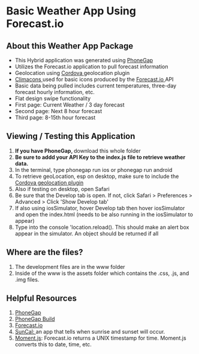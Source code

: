 Basic Weather App Using Forecast.io  
=========

<h2> About this Weather App Package </h2>

<ul>
    <li> This Hybrid application was generated using <a href="http://phonegap.com/"> PhoneGap </a> </li>
    <li> Utilizes the Forecast.io application to pull forecast information </li>
    <li> Geolocation using <a href="http://docs.phonegap.com/en/edge/cordova_geolocation_geolocation.md.html"> Cordova </a>geolocation plugin </li>
    <li> <a href="http://adamwhitcroft.com/climacons/"> Climacons </a> used for basic icons produced by the <a href="https://developer.forecast.io/"> Forecast.io </a> API </li>
    <li> Basic data being pulled includes current temperatures, three-day forecast hourly information, etc.</li>
    <li> Flat design swipe functionality
        <li> First page: Current Weather / 3 day forecast </li>
        <li> Second page: Next 8 hour forecast </li>
        <li> Third page: 8-15th hour forecast </li>
    </li>
</ul>

<h2> Viewing / Testing this Application  </h2>

<ol>
    <li> <b> If you have PhoneGap, </b> download this whole folder</li>
    <li> <b> Be sure to addd your API Key to the index.js file to retrieve weather data.</b></li>
    <li> In the terminal, type phonegap run ios or phonegap run android </li>
    <li> To retrieve geoLocation, esp on desktop, make sure to include the <a href="http://docs.phonegap.com/en/edge/cordova_geolocation_geolocation.md.html">Cordova geolocation plugin</a> </li>
    <li> Also if testing on desktop, open Safari </li>
    <li> Be sure that the Develop tab is open. If not, click Safari > Preferences > Advanced > Click 'Show Develop tab' </li>
    <li> If also using iosSimulator, hover Develop tab then hover iosSimulator and open the index.html (needs to be also running in the iosSimulator to appear)</li>
    <li> Type into the console 'location.reload(). This should make an alert box appear in the simulator. An object should be returned if all </li>
</ol>

<h2> Where are the files? </h2>
<ol>
    <li> The development files are in the www folder </li>
    <li> Inside of the www is the assets folder which contains the .css, .js, and .img files.</li>
</ol>

<h2> Helpful Resources </h2>

<ol> 
    <li> <a href="http://phonegap.com/"> PhoneGap </a></li>
    <li> <a href="https://build.phonegap.com/apps"> PhoneGap Build </a></li>
    <li> <a href="https://developer.forecast.io/">Forecast.io</a></li>
    <li> <a href="http://suncalc.net/#/34.889,-81.021,12/2015.04.02/00:31"> SunCal: </a> an app that tells when sunrise and sunset will occur.</li>
    <li> <a href="http://momentjs.com/"> Moment.js</a>: Forecast.io returns a UNIX timestamp for time. Moment.js converts this to date, time, etc. </li>
</ol>
